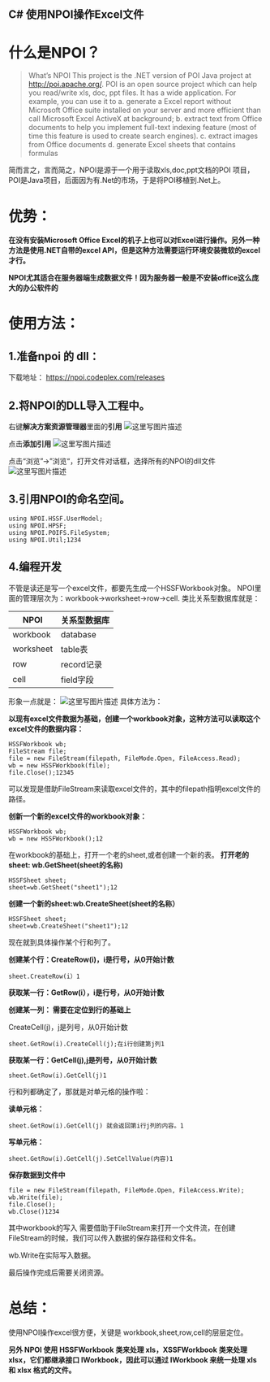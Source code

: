 ## C# 使用NPOI操作Excel文件

# 什么是NPOI？

> What’s NPOI
> This project is the .NET version of POI Java project at http://poi.apache.org/. POI is an open source project which can help you read/write xls, doc, ppt files. It has a wide application.
> For example, you can use it to
> a. generate a Excel report without Microsoft Office suite installed on your server and more efficient than call Microsoft Excel ActiveX at background;
> b. extract text from Office documents to help you implement full-text indexing feature (most of time this feature is used to create search engines).
> c. extract images from Office documents
> d. generate Excel sheets that contains formulas

简而言之，言而简之，NPOI是源于一个用于读取xls,doc,ppt文档的POI 项目，POI是Java项目，后面因为有.Net的市场，于是将POI移植到.Net上。

# 优势：

**在没有安装Microsoft Office Excel的机子上也可以对Excel进行操作。另外一种方法是使用.NET自带的excel API，但是这种方法需要运行环境安装微软的excel才行。**

**NPOI尤其适合在服务器端生成数据文件！因为服务器一般是不安装office这么庞大的办公软件的**

# 使用方法：

## 1.准备npoi 的 dll：

下载地址：
https://npoi.codeplex.com/releases

## 2.将NPOI的DLL导入工程中。

右键**解决方案资源管理器**里面的**引用**
![这里写图片描述](images\1)

点击**添加引用**
![这里写图片描述](images\3)

点击“浏览”->”浏览“，打开文件对话框，选择所有的NPOI的dll文件
![这里写图片描述](images\4)

## 3.引用NPOI的命名空间。

```
using NPOI.HSSF.UserModel;
using NPOI.HPSF;
using NPOI.POIFS.FileSystem;
using NPOI.Util;1234
```

## 4.编程开发

不管是读还是写一个excel文件，都要先生成一个HSSFWorkbook对象。
NPOI里面的管理层次为：workbook->worksheet->row->cell.
类比关系型数据库就是：

| NPOI      | 关系型数据库 |
| --------- | ------------ |
| workbook  | database     |
| worksheet | table表      |
| row       | record记录   |
| cell      | field字段    |

形象一点就是：
![这里写图片描述](images\2)
具体方法为：

**以现有excel文件数据为基础，创建一个workbook对象，这种方法可以读取这个excel文件的数据内容：**

```
HSSFWorkbook wb;
FileStream file;
file = new FileStream(filepath, FileMode.Open, FileAccess.Read);
wb = new HSSFWorkbook(file);
file.Close();12345
```

可以发现是借助FileStream来读取excel文件的，其中的filepath指明excel文件的路径。

**创新一个新的excel文件的workbook对象：**

```
HSSFWorkbook wb;
wb = new HSSFWorkbook();12
```

在workbook的基础上，打开一个老的sheet,或者创建一个新的表。
**打开老的sheet: wb.GetSheet(sheet的名称)**

```
HSSFSheet sheet;
sheet=wb.GetSheet("sheet1");12
```

**创建一个新的sheet:wb.CreateSheet(sheet的名称）**

```
HSSFSheet sheet;
sheet=wb.CreateSheet("sheet1");12
```

现在就到具体操作某个行和列了。

**创建某个行：CreateRow(i)，i是行号，从0开始计数**

```
sheet.CreateRow(i）1
```

**获取某一行：GetRow(i），i是行号，从0开始计数**

**创建某一列： 需要在定位到行的基础上**

CreateCell(j)，j是列号，从0开始计数

```
sheet.GetRow(i).CreateCell(j);在i行创建第j列1
```

**获取某一行：GetCell(j),j是列号，从0开始计数**

```
sheet.GetRow(i).GetCell(j)1
```

行和列都确定了，那就是对单元格的操作啦：

**读单元格：**

```
sheet.GetRow(i).GetCell(j) 就会返回第i行j列的内容。1
```

**写单元格：**

```
sheet.GetRow(i).GetCell(j).SetCellValue(内容)1
```

**保存数据到文件中**

```
file = new FileStream(filepath, FileMode.Open, FileAccess.Write);
wb.Write(file);
file.Close();
wb.Close()1234
```

其中workbook的写入 需要借助于FileStream来打开一个文件流，在创建FileStream的时候，我们可以传入数据的保存路径和文件名。

wb.Write在实际写入数据。

最后操作完成后需要关闭资源。

# 总结：

使用NPOI操作excel很方便，关键是 workbook,sheet,row,cell的层层定位。

**另外 NPOI 使用 HSSFWorkbook 类来处理 xls，XSSFWorkbook 类来处理 xlsx，它们都继承接口 IWorkbook，因此可以通过 IWorkbook 来统一处理 xls 和 xlsx 格式的文件。**